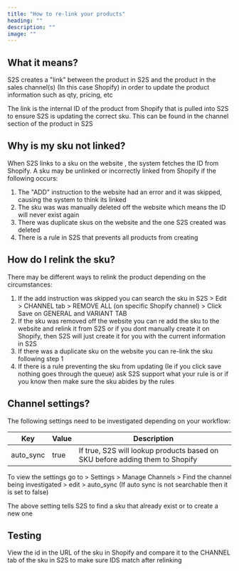 ```yaml
---
title: "How to re-link your products"
heading: ""
description: ""
image: ""
---
```


## What it means?

S2S creates a "link" between the product in S2S and the product in the sales channel(s) (In this case Shopify) in order to update the product information such as qty, pricing, etc

The link is the internal ID of the product from Shopify that is pulled into S2S to ensure S2S is updating the correct sku. This can be found in the channel section of the product in S2S

## Why is my sku not linked?

When S2S links to a sku on the website , the system fetches the ID from Shopify. A sku may be unlinked or incorrectly linked from Shopify if the following occurs:

1. The "ADD" instruction to the website had an error and it was skipped, causing the system to think its linked
2. The sku was was manually deleted off the website which means the ID will never exist again
3. There was duplicate skus on the website and the one S2S created was deleted
4. There is a rule in S2S that prevents all products from creating

## How do I relink the sku?

There may be different ways to relink the product depending on the circumstances:

1. If the add instruction was skipped you can search the sku in S2S > Edit > CHANNEL tab > REMOVE ALL (on specific Shopify channel) > Click Save on GENERAL and VARIANT TAB 
2. If the sku was removed off the website you can re add the sku to the website and relink it from S2S or if you dont manually create it on Shopify, then S2S will just create it for you with the current information in S2S
3. If there was a duplicate sku on the website you can re-link the sku following step 1
4. If there is a rule preventing the sku from updating  (Ie if you click save nothing goes through the queue) ask S2S support what your rule is or if you know then make sure the sku abides by the rules

## Channel settings?

The following settings need to be investigated depending on your workflow:

|Key|Value|Description|
|---|---|---|
|auto_sync|true|If true, S2S will lookup products based on SKU before adding them to Shopify|

To view the settings go to > Settings > Manage Channels  > Find the channel being investigated > edit > auto_sync (If auto sync is not searchable then it is set to false)

The above setting tells S2S to find a sku that already exist or to create a new one

## Testing

View the id in the URL of the sku in Shopify and compare it to the CHANNEL tab of the sku in S2S to make sure IDS match after relinking